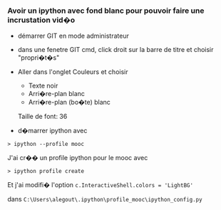 ### Avoir un ipython avec fond blanc pour pouvoir faire une incrustation vid�o ###

* démarrer GIT en mode administrateur
* dans une fenetre GIT cmd, click droit sur la barre de titre et choisir "propri�t�s"
* Aller dans l'onglet Couleurs et choisir
   * Texte noir
   * Arri�re-plan blanc
   * Arri�re-plan (bo�te) blanc
   
   Taille de font: 36
   

* d�marrer ipython avec 
```
> ipython --profile mooc
```

J'ai cr�� un profile ipython pour le mooc avec
```
> ipython profile create
```

Et j'ai modifi� l'option `c.InteractiveShell.colors = 'LightBG'`

dans 
`C:\Users\alegout\.ipython\profile_mooc\ipython_config.py `
